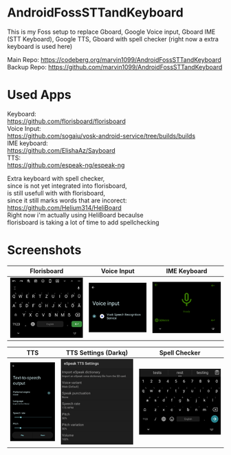 # AndroidFossSTTandKeyboard

This is my Foss setup to replace Gboard, Google Voice input, Gboard IME (STT Keyboard), Google TTS, Gboard with spell checker (right now a extra keyboard is used here)

Main Repo: https://codeberg.org/marvin1099/AndroidFossSTTandKeyboard  
Backup Repo: https://github.com/marvin1099/AndroidFossSTTandKeyboard

# Used Apps
Keyboard:  
https://github.com/florisboard/florisboard  
Voice Input:  
https://github.com/sogaiu/vosk-android-service/tree/builds/builds  
IME keyboard:  
https://github.com/ElishaAz/Sayboard   
TTS:  
https://github.com/espeak-ng/espeak-ng  

Extra keyboard with spell checker,  
since is not yet integrated into florisboard,  
is still usefull with with florisboard,  
since it still marks words that are incorect:  
https://github.com/Helium314/HeliBoard  
Right now i'm actually using HeliBoard becaulse  
florisboard is taking a lot of time to add spellchecking  

# Screenshots
| Florisboard | Voice Input | IME Keyboard |
|:-----------:|:-----------:|:------------:|
| ![Key](Florisboard.png) | ![Voi](Voice-Input.png) | ![IME](IME-Keyboard.png) |

| TTS | TTS Settings (Darkq) | Spell Checker |
|:---:|:--------------------:|:-------------:|
| ![Esp](Espeak.png) | ![Ess](Espeak-Settings.png) | ![OB](Openboard.png) |

